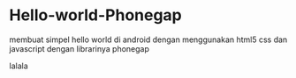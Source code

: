 Hello-world-Phonegap
====================

membuat simpel hello world di android dengan menggunakan html5 css dan javascript
dengan librarinya phonegap

lalala
